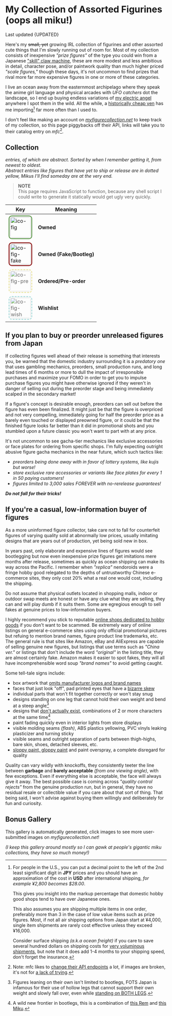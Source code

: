 <!-- started 2022/4/21 -->
<!-- updated 2024/3/15 -->

# My Collection of Assorted Figurines (oops all miku!)
Last updated {UPDATED}

Here's my ~~small, yet~~ growing IRL collection of figurines and other assorted cute things that I'm slowly running out of room for.
Most of my collection consists of inexpensive _"prize figures"_ of the type you could win from a Japanese ["skill" claw machine][claw], these are more modest and less ambitious in detail, character pose, and/or paintwork quality than much higher priced _"scale figures,"_ though these days, it's not uncommon to find prizes that rival more far more expensive figures in one or more of these categories.

I live an ocean away from the easternmost archipelago where they speak the anime girl language and physical arcades with _UFO catchers_ dot the landscape, so I end up buying endless variations of [my electric angel][micker] anywhere I spot them in the wild.
All the while, a [historically cheap yen][jpy] has me importing[^import] far more often than I used to.

I don't feel like making an account on _[myfigurecollection.net][mfc]_ to keep track of my collection, so this page piggybacks off their API, links will take you to their catalog entry on _mfc_[^api].

[claw]: https://www.youtube.com/watch?v=0Nh-k8OXhCo
[micker]: https://www.youtube.com/watch?v=f91sM4rI76w&hl=en
[mfc]: https://myfigurecollection.net
[jpy]: https://www.google.com/finance/quote/USD-JPY?window=5Y
[^api]:
	Note: mfc likes to [change their API endpoints][1] a lot, if images are broken, it's not for [a lack of trying][2].

	[1]: https://github.com/microsounds/microsounds.github.io/commit/10c49ea
	[2]: https://raw.githubusercontent.com/microsounds/microsounds.github.io/master/.scripts/fetch-figure-pics.sh
[^import]:
	For people in the U.S., you can put a decimal point to the left of the 2nd least significant digit in **JPY** prices and you should have an approximation of the cost in **USD** after international shipping,
	_for example ¥2,800 becomes $28.00_.

	This gives you insight into the markup percentage that domestic hobby good shops tend to have over Japanese ones.

	This also assumes you are shipping multiple items in one order, preferably more than 3 in the case of low value items such as prize figures.
	Most, if not all air shipping options from Japan start at ¥4,000, single item shipments are rarely cost effective unless they exceed ¥16,000.

	Consider surface shipping _(a.k.a ocean freight)_ if you care to save several hundred dollars on shipping costs for [very voluminous shipments][coffin], but note that it does add 1-4 months to your shipping speed, don't forget the insurance.

	[coffin]: https://www.google.com/search?q=amiami+shipping+%28200%7Ccoffin%29+box+site%3Areddit.com&tbm=isch

## Collection
<em><strong><span id="fig-count" style="font-size: 150%"></span></strong> entries,
	<strong><span id="fig-abs-count" style="font-size: 120%"></span></strong> of which are abstract.</em>
_Sorted by when I remember getting it, from newest to oldest._
<br />_Abstract entries like figures that have yet to ship or release are in dotted yellow, Mikus I'll find someday are at the very end._


<div id="fig-thumbs">
<noscript>
<blockquote>
<p><strong>NOTE</strong><br/>
	This page requires JavaScript to function, because any shell script I could write to generate it statically would get ugly very quickly.</p>
</blockquote>
</noscript>

</div>

<div class="aside right">

| Key | Meaning |
| -- | -- |
| ![ico-fig]({DOC_ROOT}/notes/assets/miku-nendo.jpg) | **Owned** |
| ![ico-fig-fake]({DOC_ROOT}/notes/assets/miku-nendo.jpg) | **Owned (Fake/Bootleg)** |
| ![ico-fig-pre]({DOC_ROOT}/notes/assets/miku-nendo.jpg) | **Ordered/Pre-order** |
| ![ico-fig-wish]({DOC_ROOT}/notes/assets/miku-nendo.jpg) | **Wishlist** |

</div>

## If you plan to buy or preorder unreleased figures from Japan
If collecting figures well ahead of their release is something that interests you, be warned that the domestic industry surrounding it is a _predatory one_ that uses gambling mechanics, preorders, small production runs, and long lead times of 6 months or more to dull the impact of irresponsible purchases and maximize your FOMO in order to get you to impulse purchase figures you might have otherwise ignored if they weren't in danger of selling out during the preorder stage and being immediately scalped in the secondary market!

If a figure's concept is desirable enough, preorders can sell out before the figure has even been finalized.
It might just be that the figure is overpriced and not very compelling, immediately going for half the preorder price as a barely even touched or displayed preowned figure, or it could be that the finished figure looks far better than it did in promotional shots and you stumbled upon a future classic you won't want to part with at any price.

It's not uncommon to see gacha-tier mechanics like exclusive accessories or face plates for ordering from specific shops.
I'm fully expecting outright abusive figure gacha mechanics in the near future, which such tactics like:
* _preorders being done away with in favor of lottery systems, like kujis but worse!_
* _store exclusive rare accessories or variants like face plates for every 1 in 50 paying customers!_
* _figures limited to 3,000 sales FOREVER with no-rerelease guarantees!_

***Do not fall for their tricks!***


## If you're a casual, low-information buyer of figures
As a more uninformed figure collector, take care not to fall for counterfeit figures of varying quality sold at abnormally low prices, usually imitating designs that are years out of production, yet being sold new in box.

In years past, only elaborate and expensive lines of figures would see bootlegging but now even inexpensive prize figures get imitations mere months after release, sometimes as quickly as ocean shipping can make its way across the Pacific.
I remember when _"replica"_ nendoroids were a fringe hobby good relegated to the depths of untrustworthy Chinese e-commerce sites, they only cost 20% what a real one would cost, including the shipping.

Do not assume that physical outlets located in shopping malls, indoor or outdoor swap meets are honest or have any clue what they are selling, they can and will play dumb if it suits them. Some are egregious enough to sell fakes at genuine prices to low-information buyers.

I highly recommend you stick to reputable [online shops dedicated to hobby goods](https://www.buyfags.moe/Full_guide#List_of_shops) if you don't want to be scammed.
Be extremely wary of online listings on general e-commerce sites using only official promotional pictures but refuing to mention brand names, figure product line trademarks, etc.
The general rule is that sites like Amazon, eBay and AliExpress are capable of selling genuine new figures, but listings that use terms such as _"China ver."_ or listings that don't include the word _"original"_ in the listing title, they are almost certainly fake.
Amazon makes it easier to spot fakes, they will all have incomprehensible word soup _"brand names"_ to avoid getting caught.

Some tell-tale signs include:
* box artwork that [omits manufacturer logos and brand names](https://myfigurecollection.net/picture/2402764)
* faces that just look "off", pad printed eyes that have a [bizarre skew](https://myfigurecollection.net/picture/2182516)
* individual parts that won't fit together correctly or won't stay snug
* designs standing on one leg that cannot hold their own weight and bend at a steep angle[^fotsjapan]
* designs that [don't actually exist](https://myfigurecollection.net/picture/3267308), combinations of 2 or more characters at the same time[^rem]
* paint fading quickly even in interior lights from store displays
* visible molding seams _(flash)_, ABS plastics yellowing, PVC vinyls leaking plasticizer and turning sticky
* visible seams and outright separation of parts between thigh-highs, bare skin, shoes, detached sleeves, etc.
* [sloppy paint, gloppy paint](https://myfigurecollection.net/picture/2529349) and paint overspray, a complete disregard for quality

Quality can vary wildly with knockoffs, they consistently teeter the line between **garbage** and **barely acceptable** _(from one viewing angle)_, with few exceptions. Even if everything else is acceptable, the face will always give it away.
The best possible case is coming across _"quality control rejects"_ from the genuine production run, but in general, they have no residual resale or collectible value if you care about that sort of thing.
That being said, I won't advise against buying them willingly and deliberately for fun and curiosity.

[^rem]: A wild new frontier in bootlegs, this is a combination of
	[this Rem](https://myfigurecollection.net/item/1047417) and [this Miku](https://myfigurecollection.net/item/944728).

[^fotsjapan]:
	Figures leaning on their own isn't limited to bootlegs, FOTS Japan is infamous for their use of hollow legs that cannot support their own weight and slowly fall over, even while
	[standing on BOTH LEGS](https://old.reddit.com/r/AnimeFigures/comments/if2feq/just_dont_buy_how_heavy_are_the_dumbbells_you/).

## Bonus Gallery
This gallery is automatically generated, click images to see more user-submitted images on _myfigurecollection.net_!

_(I keep this gallery around mostly so I can gawk at people's gigantic miku collections, they have so much money!)_

<div class="gallery" id="fig-gallery">
</div>

<style type="text/css">
	[alt*="fig"] {
		border-radius: 10px;
		border: 3px #6B9F5B solid;
		padding: 2px;
		margin: 2px;
		height: 64px;
		width: 64px;
	}
	[alt*="fig"]:hover { opacity: unset; }
	[alt*="fake"] {	border: 3px #932525 solid; }
	[alt*="pre"] {	border: 3px #E1D97A dashed; opacity: 65%; }
	[alt*="wish"] {	border: 3px #86CDCD dashed; opacity: 65%; }
</style>

<script type="text/javascript">
/* <![CDATA[ */
'use strict';

var figs = [
	/* MFC id, unknown MFC image hash key, alt text description
	 * MFC ids prepended with x are knockoffs
	 */

	[ 'p1956669', '12734', 'good smile miku v3 nendoroid #2360 (2024)' ],
	[ '287708', 'e0015', 'good smile gochiusa kafu chino nendo #558 (2017)' ],
	[ 'p1876376', '23b1e', 'good smile cinnamoroll miku nendo #2306 (2024)' ],
	[ '861021', '93e28', 'sega preciality special nuigurumi (fuwafuwa mega jumbo) miku plush (2019)' ],
	[ 'p1781933', 'ecbab', 'design coco miku senbonzakura 10th anniv. ver 1/7 scale (2025)' ],
	[ 'p1974911', '8f1ef', 'furyu bicute bunnies miku rurudo ver. (2024)' ],
	[ 'p2004539', 'ade3e', 'taito miku x rody artist masterpiece+ 39 ver. (2024)' ],
	[ 'p236103', '20356', 'freeing b-style hatsune miku V3 1/4 scale (2016)' ],
	[ 'p1911915', 'e3093', 'good smile komi-san maid outfit pop up parade (2024)' ],
	[ 'p1941969', '0b834', 'good smile DECO*27 vampire jirai miku nendoroid #2239 (2024)' ],
	[ '186', '94494', 'good smile miku nendoroid #033 (2008)' ],
	[ '1656', 'ca554', 'good smile hachune miku nendoroid #042 (2008)' ],
	[ '1009', '633df', 'good smile kagamine len nendoroid #040 (2008)' ],
	[ '1008', 'cbcc1', 'good smile kagamine rin nendoroid #039 (2008)' ],
	[ '117503', 'e371a', 'good smile mikudayo nendoroid #299 (2013)' ],
	[ '23566', '9270f', 'volks moekore plus miku encore #03.9 1/6 scale (2010)' ],
	[ '331720', '1ff7c', 'good smile project diva ha2ne miku nendoroid co-de (2016)' ],
	[ '22229', 'e58da', 'sega hatsune miku PM figure (2010)' ],
	[ '266283', 'f0162', 'taito hatsune miku mamama style api miku (2015)' ],
	[ '12037', 'bbc47', 'max factory miku live stage ver. (wonfes 2009) figma #EX-003 (2009)' ],
	[ '153162', '8abda', 'good smile snow miku 2014 rabbit yukine nendoroid #380 (2014)' ],
	[ '5737', '2e05d', 'good smile kagami hiiragi \'MikkuMiku\' lucky star OVA nendoroid #062 (2009)' ],
	[ '59755', 'c2133', 'max factory hatsune miku append figma #100 (2011)' ],
	[ '78582', '5dc32', 'good smile hatsune miku append nendoroid #194 (2012)' ],
	[ '757554', '0b003', 'good smile miku cheerful ver. nendoroid #1001 (2011)' ],
	[ '287701', 'ad644', 'good smile mitchie m the greatest idol miku 1/8 scale (2016)' ],
	[ '41459', '30b7f', 'good smile miku absolute HMO edition nendoroid #129 (2011)' ],
	[ '861021', '93e28', 'sega preciality special nuigurumi (fuwafuwa mega jumbo) miku plush (2019)' ],
	[ '1849001', '85dfd', 'gift hatsune miku nt fumo plush (2023)' ],
	[ 'p1876348', 'f08ca', 'good smile miku 16th birthday ~dear creators~ nendoroid #2222 (2023)' ],
	[ '1189085', '8fa69', 'good smile hatsune miku nt 1/8 scale (2023)' ],
	[ '1258843', '55d3c', 'furyu f-nex hatsune miku chronicle 1/7 scale (2022)' ],
	[ '926772', '68615', 'good smile racing miku 2020 nendoroid #1293 (2020)' ],
	[ '1711391', '32d0d', 'taito kuji miku 39 no hi kinen kuji B prize (2023)' ],
	[ '998275', 'e47b6', 'taito miku 3rd season autumn ver. (2020)' ],
	[ '144335', '72a4a', 'max factory figma miku 2.0 #200 (2013)' ],
	[ '604387', '623bc', 'good smile miku 10th anniv. ver. nendoroid #831 (2018)' ],
	[ '12040', '74b0d', 'good smile hatsune miku CM ver. 1/8 scale (2009)' ],
	[ '29253', '8664a', 'max factory miku tony ver. 1/7 scale (2011)' ],
	[ '186', '94494', 'good smile miku nendoroid #33 (2008)' ],
	[ '136444', '8be06', 'good smile miku 2.0 nendoroid #300 (2013)' ],
	[ '61333', '3b529', 'good smile miku 1/8 scale lat-type ver. (2011)' ],
	[ '548722', '507c3', 'good smile hatsune miku v4x 1/8 scale (2018)' ],
	[ '187', '7888c', 'good smile hatsune miku 1/8 scale (2008)' ],
	[ 'p546853', 'be182', 'bandai figure-rise bust miku model kit (2017)' ],
	[ 'p1840070', '5a2a2', 'good smile needy girl overdose kangel nendoroid #2201 (2023)' ],
	[ '289034', '83d4b', 'sega project diva arcade miku infinity module SPM (2015)' ],
	[ '1370076', '897d0', 'furyu bicute bunnies miku street ver. (2022)' ],
	[ '1210391', 'ebe3e', 'furyu bicute bunnies miku white bunny pearl ver. (2022)' ],
	[ '1419501', '49579', 'good smile racing miku 2022 nendoroid #1839 (2022)' ],
	[ '1503807', '10b93', 'good smile magical mirai 2021 miku nendoroid #1940 (2022)' ],
	[ '1407723', 'd9878', 'taito big nuigurumi miku winter ver. (type B) (2021)' ],
	[ '1635003', '44866', 'taito wonderland puss in boots miku (2023)' ],
	[ '36788', '5b203', 'sega kagamine len EX figure (2010)' ],
	[ '1495055', 'eda04', 'bandai q posket miku v4x type a (2022)' ],
	[ '1796930', '5b192', 'max limited yurayura head miku nt (2023)' ],
	[ '1796928', '82839', 'max limited yurayura head miku (2023)' ],
	[ '1473760', 'fe3fe', 'good smile inugami korone nendoroid #1861 (2022)' ],
	[ '1473759', '90d6e', 'good smile nekomata okayu nendoroid #1860 (2022)' ],
	[ '1782785', 'da0ba', 'furyu exceed creative miku cyber future ver. (2023)' ],
	[ '1618453', '37063', 'good smile pop up parade needy girl overdose kangel (2023)' ],
	[ 'p1780064', '90bb0', 'taito miku artist masterpiece+ birthday 2023 ver. (2023)' ],
	[ 'p1873722', 'cb8b9', 'taito miku fashion figure uniform ver. (2024)' ],
	[ '1696654', '98c36', 'furyu miku flower fairy noodle stopper (2023)' ],
	[ 'p945860', '6ae97', 'good smile miku nendoroid doll (2020)' ],
	[ '1226915', '1067b', 'good smile miku date outfit ver. nendoroid doll (2023)' ],
	[ '1616455', '1154b', 'good smile pop up parade ver. L DECO*27 vampire jirai miku (2023)' ],
	[ '1779734', 'fb6e1', 'taito miku fashion figure subculture ver. (2023)' ],
	[ '1335582', '0d57a', 'sega sakura miku v3 SPM (2022)' ],
	[ '1571286', '15051', 'sega miku christmas 2022 SPM (2022)' ],
	[ '1479579', '350f9', 'sega miku 15th anniversary kei ver. SPM (2022)' ],
	[ '1549222', '43de2', 'sega miku 15th anniversary zhou ver. SPM (2022)' ],
	[ '1376115', '30a86', 'good smile racing AMG 2021 SUPER GT round 3 1/64 scale diecast car (2022)' ],
	[ '1275355', '94c12', 'sega preciality special nuigurumi sakura miku (2022)' ],
	[ '1213389', '85cfa', 'good smile genshin impact venti nendoroid #1795 (2022)' ],
	[ '1189088', 'f9b14', 'good smile hatsune miku nt nendoroid #1701 (2022)' ],
	[ '1662862', '12eb0', 'moeyu miku embroidered blanket hoodie (2022)' ],
	[ '1499800', '04668', 'taito miku artist masterpiece latidos 2022 ver. (2022)' ],
	[ '1220581', 'b0f34', 'taito miku artist masterpiece pricess arabian ver. (2021)' ],
	[ 'x1214387', 'ea438', 'knockoff taito miku wonderland rapunzel (2021)' ],
	[ 'x314683', 'e7d29', 'knockoff sega miku fuwa fuwa nuigurumi plush (strap) (2015)' ],
	[ 'x370088', '27dfa', 'knockoff sega miku fuwa fuwa mega jumbo nuigurumi plush (2016)' ],
	[ 'x514129', '00fa6', 'knockoff sega nyanko miku fuwafuwa nuigurumi plush (2017)' ],
	[ 'x809190', '8d2a0', 'knockoff furyu miku noodle stopper figure (2019)' ],
	[ '1536233', '7215f', 're-ment miku miku room miniature diorama trading fig 8/8 set (2022)' ],
	[ 'x2987', '9fa5f', 'knockoff max factory figma miku #014 (2008)' ],
	[ '401018', 'bfb66', 'sega project diva innocent SPM miku (2016)' ],
	[ '718192', '29017', 'hatsune miku 2nd season Winter ver. (2018)' ],
	[ '1251026', 'e36e0', 'bandai q posket miku type a (2021)' ],
	[ '944728', 'c98b0', 'furyu miku bicute bunnies original ver. (2020)' ],
	[ '1311067', '82a91', 'taito miku artist masterpiece princess alice (2022)' ],
	[ '1141381', 'fe94b', 'taito miku artist masterpiece birthday 2021 (14th anniv.) (2021)' ],
	[ '1293291', 'c95e9', 'furyu sakura miku noodle stopper (2022)' ],
	[ '886807', '5b4b2', 'taito sakura miku 2020 ver. (2020)' ],
	[ '1216990', '90105', 'bandai espresto racing miku 2020 (2021)' ],
	[ '1035745', 'ba361', 'sega project diva mega 39\'s breathe you miku SPM (2021)' ],
	[ '1112719', '82ba8', 'taito miku big nuigurumi plush (2021)' ],
	[ '756832', 'd4634', 'taito hatsune miku 2nd season Spring ver. (2019)' ],
	[ '776143', '679aa', 'taito hatsune miku 2nd season Summer ver. (2019)' ],
	[ '4741', '3b1b2', 'sega hatsune miku EX figure (2008)' ],
	[ '1631369', '25b00', 'sega smiling miku nesoberi nuigurumi (strap) (2016)' ],
	[ '798190', 'f61e7', 'sega sakura miku SPM (2019)' ],
	[ '720383', '21905', 'sega fate/extella link astolfo SPM (2018)' ],
	[ '693275', 'f40e6', 'sega CHANxCO miku mega jumbo nuigurumi plush (2018)' ],
	[ '675904', '1161e', 'good smile gochiusa kirima sxarp nendoroid #929 (2018)' ],
	[ '689123', '2750f', 'good smile snow princess miku nendoroid #1000 (2019)' ],
	[ '464596', 'd0803', 'good smile konosuba megumin nendoroid #725 (2017)' ],
	[ '440687', 'be7e3', 'sega project diva X miku SPM (2016)' ],
	[ '583734', 'ccf32', 'sega touhou project izayoi sakuya PM figure (2017)' ],
	[ '200768', '28f48', 'funko pop rocks miku #039 (2014)' ],
	[ '246546', '9cbfc', 'sega project diva F2nd miku PM figure (2015)' ],
	[ 'x287774', 'f7c92', 'knockoff good smile umaru-chan nendoroid #524 (2015)' ],
	[ 'x26113', 'a69e3', 'knockoff good smile snow miku nendoroid #150 (2010)' ],
	[ '198604', '64215', 'sega project diva 2nd miku PM figure (2014)' ],
	[ '47413', 'd5289', 'banpresto akira kogami ichiban kuji H prize kyun-chara (2010)' ],
	[ '167123', '00cd8', 'sega project diva arcade miku PM figure (2012)' ],
	[ '100292', '0bb7d', 'great eastern entertainment hatsune miku plush (2012)' ],
	[ 'w66010', '03aa7', 'good smile miku support ver. nendoroid #170 (2011)' ],
	[ 'w370088', '27dfa', 'sega fuwafuwa mega jumbo miku plush (2016)' ],
	[ 'w451821', '07e74', 'good smile hatsune miku nendoroid JUMBO (2016)' ],
	[ 'w945858', 'b91b5', 'good smile hatsune miku v4x nendoroid #1309 (2020)' ],
	[ 'w1085480', 'f2b12', 'furyu f-nex miku nekomimi headphone ver. 1/7 scale (2022)' ],
	[ 'w198011', '69a8c', 'max factory project diva 2nd mikuzukin miku 1/7 scale (2015)' ],
	[ 'w236245', '829af', 'good smile tell your world miku 1/8 scale (2015)' ],
	[ 'w78591', '17fbf', 'max factory miku HSP ver. 1/7 scale (2012)' ],
	[ 'w1917313', '63f61', 'sega miku x cinnamoroll premium noodle stopper (2024)' ],
	[ 'w1954286', 'cb979', 'sega luminasta miku x cinnamoroll (2024)' ],
	[ 'w1460097', '41456', 'spiritale miku my queen!! 1/7 scale (2024)' ],
	[ 'w1623825', '9f105', 'spiritale miku birthday 2022 polaris ver. 1/7 scale (2024)' ],
	[ 'w1974621', '553b9', 'taito miku fashion figure lolita (lmao) (2024)' ],
];

var thumbs = document.getElementById('fig-thumbs');
var gallery = document.getElementById('fig-gallery');

/* item count */
document.getElementById('fig-count').innerHTML = figs.length;

for (var i in figs) {
	var id = figs[i][0];
	var hash = figs[i][1];
	var title = figs[i][2];
	var alt = 'ico-fig';
	switch (id.charAt(0)) {
		case 'x': id = id.slice(1); alt = alt + '-fake'; break;
		case 'p': id = id.slice(1); alt = alt + '-pre'; break;
		case 'w': id = id.slice(1); alt = alt + '-wish'; break;
	}

	var l1, l2, l3;

	/* icons */
	l1 = document.createElement('a');
	l1.href= 'https://myfigurecollection.net/item/' + id;

		l2 = document.createElement('img');
		l2.alt = alt;
		l2.title = title;
		l2.src = 'https://static.myfigurecollection.net/upload/items/0/'
			+ id + '-' + hash + ".jpg";
		l1.appendChild(l2);

	thumbs.appendChild(l1);

	/* gallery, don't include entries I don't have */
	if (alt == 'ico-fig') {
		l1 = document.createElement('p');

			l2 = document.createElement('a');
			l2.href = 'https://myfigurecollection.net/pictures.php?itemId=' + id;

				l3 = document.createElement('img');
				l3.src = 'https://static.myfigurecollection.net/upload/items/1/'
					+ id + '-' + hash + ".jpg";
				l3.title = title;
				l3.alt = 'nolink';
				l2.appendChild(l3);

		l1.appendChild(l2);
		gallery.appendChild(l1);
	}
	else {
		/* abstract item count */
		document.getElementById('fig-abs-count').innerHTML =
			(document.getElementById('fig-abs-count').innerHTML | 0) + 1;
	}
}

/* ]]> */
</script>
